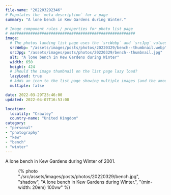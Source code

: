 ```yaml
---
file-name: "202203292346"
# Populates the `meta description` for a page
summary: "A lone bench in Kew Gardens during Winter."

# Image component rules / properties for photo list page
# #######################################################
image:
  # The photos landing list page uses the `srcWebp` and `srcJpg` values
  srcWebp: "/assets/images/posts/photos/20220329/bench--thumbnail.webp"
  srcJpg: "/assets/images/posts/photos/20220329/bench--thumbnail.jpg"
  alt: "A lone bench in Kew Gardens during Winter"
  width: 650
  height: 424
  # Should the image thumbnail on the list page lazy load?
  lazyLoad: true
  # Adds an icon to the list page showing multiple images (and the amount) available to view on the post page
  multiple: false

date: 2022-03-29T23:46:00
updated: 2022-04-07T16:53:00

location:
  locality: "Crawley"
  country-name: "United Kingdom"
category:
- "personal"
- "photography"
- "kew"
- "bench"
- "winter"
---
```


A lone bench in Kew Gardens during Winter of 2001.

<figure class="flow">
{% photo "./src/assets/images/posts/photos/20220329/bench.jpg", "shadow", "A lone bench in Kew Gardens during Winter.", "(min-width: 20em) 100vw" %}
</figure>
